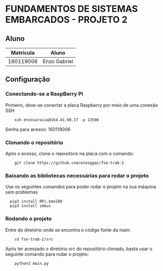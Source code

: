 # FUNDAMENTOS DE SISTEMAS EMBARCADOS - PROJETO 2

## Aluno

|Matrícula | Aluno |
| :--: | :--: |
| 160119006 |  Enzo Gabriel |

## Configuração

### Conectando-se a RaspBerry Pi

Primeiro, deve-se conectar a placa Raspberry por meio de uma conexão SSH

```
    ssh enzosaraiva@164.41.98.27 -p 13508
```

Senha para acesso: 160119006

### Clonando o repositório

Após o acesso, clone o repositório na placa com o comando:

```
    git clone https://github.com/enzoggqs/fse-trab-2
```

### Baixando as bibliotecas necessárias para rodar o projeto
Use os seguintes comandos para poder rodar o projeto na sua máquina sem problemas

```
  pip3 install RPi.bme280
  pip3 install smbus
```

### Rodando o projeto

Entre do diretório onde se encontra o código fonte da main:

```
    cd fse-trab-2/src
```

Após ter acessado o diretório src do repositório clonado, basta usar o seguinte comando para rodar o projeto:
```
    python3 main.py
```